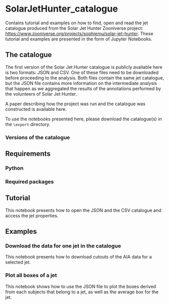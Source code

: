 # SolarJetHunter_catalogue
Contains tutorial and examples on how to find, open and read the jet catalogue produced from the Solar Jet Hunter Zooniverse project: https://www.zooniverse.org/projects/sophiemu/solar-jet-hunter. These tutorial and examples are presented in the form of Jupyter Notebooks.

## The catalogue
The first version of the Solar Jet Hunter catalogue is publicly available here is two formats: JSON and CSV. One of these files need to be downloaded before proceeding to the analysis. Both files contain the same jet catalogue, but the JSON file contains more information on the intermediate analysis that happen as we aggregated the results of the annotations performed by the volunteers of Solar Jet Hunter.

A paper describing how the project was run and the catalogue was constructed is available here.

To use the notebooks presented here, please download the catalogue(s) in the `\export` directory.

### Versions of the catalogue

## Requirements
### Python
### Required packages

## Tutorial
This notebook presents how to open the JSON and the CSV catalogue and access the jet properties.

## Examples

### Download the data for one jet in the catalogue
This notebook presents how to download cutouts of the AIA data for a selected jet.

### Plot all boxes of a jet
This notebook shows how to use the JSON file to plot the boxes derived from each subjects that belong to a jet, as well as the average box for the jet.

